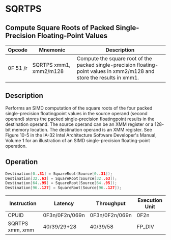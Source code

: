 # SQRTPS
 
## Compute Square Roots of Packed Single-Precision Floating-Point Values
 
 
|Opcode|Mnemonic|Description|
|-|-|-|
|0F 51 /r|SQRTPS xmm1, xmm2/m128|Compute the square root of the packed single-precision floating-point values in xmm2/m128 and store the results in xmm1.|
 
## Description
 
Performs an SIMD computation of the square roots of the four packed single-precision floatingpoint values in the source operand (second operand) stores the packed single-precision floatingpoint results in the destination operand. The source operand can be an XMM register or a 128- bit memory location. The destination operand is an XMM register. See Figure 10-5 in the IA-32 Intel Architecture Software Developer's Manual, Volume 1 for an illustration of an SIMD single-precision floating-point operation.
 
 
## Operation
 
```c
Destination[0..31] = SquareRoot(Source[0..31]);
Destination[32..63] = SquareRoot(Source[32..63]);
Destination[64..95] = SquareRoot(Source[64..95]);
Destination[96..127] = SquareRoot(Source[96..127]);

```
 
 
|Instruction|Latency|Throughput|Execution Unit|
|-|-|-|-|
|CPUID|0F3n/0F2n/069n|0F3n/0F2n/069n|0F2n|
|SQRTPS xmm, xmm|40/39/29+28|40/39/58|FP_DIV|
